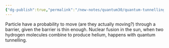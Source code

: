 ```yaml
---
{"dg-publish":true,"permalink":"/new-notes/quantum30/quantum-tunnelling/"}
---
```


Particle have a probability to move (are they actually moving?) through a barrier, given the barrier is thin enough.
Nuclear fusion in the sun, when two hydrogen molecules combine to produce helium, happens with quantum tunnelling.